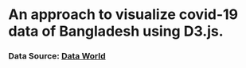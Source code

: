 # An approach to visualize covid-19 data of Bangladesh using D3.js.

### Data Source: [Data World](https://data.world/covid-19-data-resource-hub/covid-19-case-counts)
